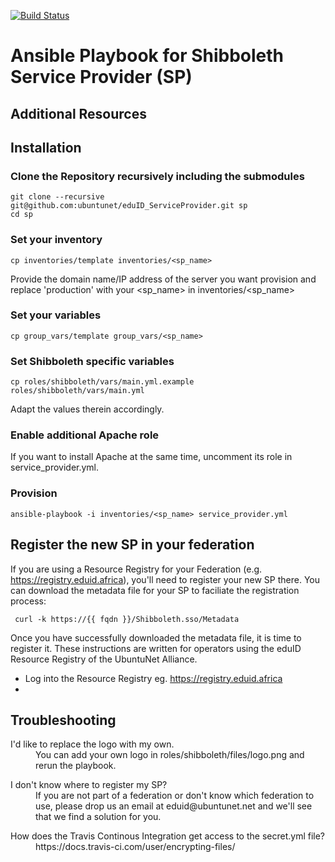 [![Build Status](https://travis-ci.org/ubuntunet/eduID_ServiceProvider.png?branch=master)](https://travis-ci.org/ubuntunet/eduID_ServiceProvider)

# Ansible Playbook for Shibboleth Service Provider (SP)

## Additional Resources


## Installation

### Clone the Repository recursively including the submodules

```
git clone --recursive git@github.com:ubuntunet/eduID_ServiceProvider.git sp
cd sp
```

### Set your inventory

```
cp inventories/template inventories/<sp_name>
```

Provide the domain name/IP address of the server you want provision and replace 'production' with your <sp_name> in inventories/<sp_name>

### Set your variables

```
cp group_vars/template group_vars/<sp_name>
```

### Set Shibboleth specific variables

```
cp roles/shibboleth/vars/main.yml.example roles/shibboleth/vars/main.yml
```

Adapt the values therein accordingly.

### Enable additional Apache role

If you want to install Apache at the same time, uncomment its role in service_provider.yml.


### Provision

```
ansible-playbook -i inventories/<sp_name> service_provider.yml
```


## Register the new SP in your federation

If you are using a Resource Registry for your Federation (e.g. https://registry.eduid.africa), you'll need to register your new SP there. You can download the metadata file for your SP to faciliate the registration process:

```
 curl -k https://{{ fqdn }}/Shibboleth.sso/Metadata
```

Once you have successfully downloaded the metadata file, it is time to register it. These instructions are written for operators using the eduID Resource Registry of the UbuntuNet Alliance. 

* Log into the Resource Registry eg. https://registry.eduid.africa
* 


## Troubleshooting

<dl>
  <dt>
    I'd like to replace the logo with my own.
  </dt>
  <dd>
    You can add your own logo in roles/shibboleth/files/logo.png and rerun the playbook.
  </dd>
</dl>


<dl>
  <dt>
    I don't know where to register my SP?
  </dt>
  <dd>
    If you are not part of a federation or don't know which federation to use, please drop us an email at eduid@ubuntunet.net and we'll see that we find a solution for you.
  </dd>
</dl>

<dl>
  <dt>
    How does the Travis Continous Integration get access to the secret.yml file?
  </dt>
  <dd>
    https://docs.travis-ci.com/user/encrypting-files/
  </dd>
</dl>
